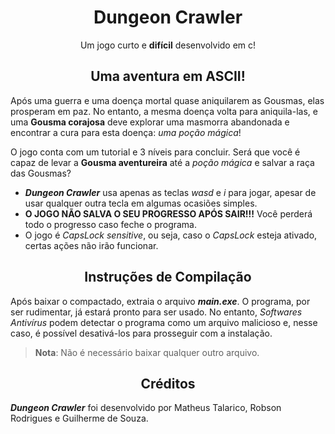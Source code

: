 <div align="center">
  
# Dungeon Crawler

Um jogo curto e **difícil** desenvolvido em c!

<p align="center">

## Uma aventura em ASCII!

</div>

</p>
  
Após uma guerra e uma doença mortal quase aniquilarem as Gousmas, elas prosperam em paz. No entanto, a mesma doença volta para aniquila-las, e uma **Gousma corajosa** deve explorar uma masmorra abandonada e encontrar a cura para esta doença: *uma poção mágica*!

O jogo conta com um tutorial e 3 níveis para concluir. Será que você é capaz de levar a **Gousma aventureira** até a *poção mágica* e salvar a raça das Gousmas? 

- ***Dungeon Crawler*** usa apenas as teclas *wasd* e *i* para jogar, apesar de usar qualquer outra tecla em algumas ocasiões simples.
- **O JOGO NÃO SALVA O SEU PROGRESSO APÓS SAIR!!!** Você perderá todo o progresso caso feche o programa.
- O jogo é *CapsLock sensitive*, ou seja, caso o *CapsLock* esteja ativado, certas ações não irão funcionar.

<div align="center">

<p align="center">

## Instruções de Compilação

</p>

</div>

Após baixar o compactado, extraia o arquivo ***main.exe***. O programa, por ser rudimentar, já estará pronto para ser usado. No entanto, *Softwares Antivírus* podem detectar o programa como um arquivo malicioso e, nesse caso, é possível desativá-los para prosseguir com a instalação.

> **Nota**: Não é necessário baixar qualquer outro arquivo.

<div align="center">

<p align="center">

## Créditos

</p>

</div>

***Dungeon Crawler*** foi desenvolvido por Matheus Talarico, Robson Rodrigues e Guilherme de Souza.
